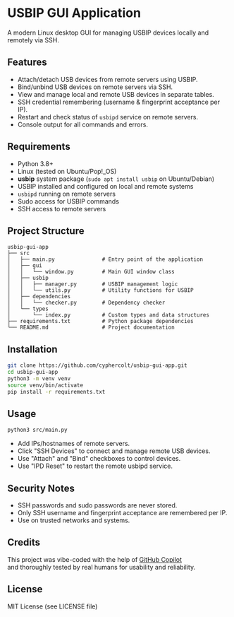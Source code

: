 # USBIP GUI Application

A modern Linux desktop GUI for managing USBIP devices locally and remotely via SSH.

## Features

- Attach/detach USB devices from remote servers using USBIP.
- Bind/unbind USB devices on remote servers via SSH.
- View and manage local and remote USB devices in separate tables.
- SSH credential remembering (username & fingerprint acceptance per IP).
- Restart and check status of `usbipd` service on remote servers.
- Console output for all commands and errors.

## Requirements

- Python 3.8+
- Linux (tested on Ubuntu/Pop!_OS)
- **usbip** system package (`sudo apt install usbip` on Ubuntu/Debian)
- USBIP installed and configured on local and remote systems
- `usbipd` running on remote servers
- Sudo access for USBIP commands
- SSH access to remote servers

## Project Structure

```
usbip-gui-app
├── src
│   ├── main.py               # Entry point of the application
│   ├── gui
│   │   └── window.py         # Main GUI window class
│   ├── usbip
│   │   ├── manager.py        # USBIP management logic
│   │   └── utils.py          # Utility functions for USBIP
│   ├── dependencies
│   │   └── checker.py        # Dependency checker
│   └── types
│       └── index.py          # Custom types and data structures
├── requirements.txt          # Python package dependencies
└── README.md                 # Project documentation
```

## Installation

```sh
git clone https://github.com/cyphercolt/usbip-gui-app.git
cd usbip-gui-app
python3 -m venv venv
source venv/bin/activate
pip install -r requirements.txt
```

## Usage

```sh
python3 src/main.py
```

- Add IPs/hostnames of remote servers.
- Click "SSH Devices" to connect and manage remote USB devices.
- Use "Attach" and "Bind" checkboxes to control devices.
- Use "IPD Reset" to restart the remote usbipd service.

## Security Notes

- SSH passwords and sudo passwords are never stored.
- Only SSH username and fingerprint acceptance are remembered per IP.
- Use on trusted networks and systems.

## Credits

This project was vibe-coded with the help of [GitHub Copilot](https://github.com/features/copilot)  
and thoroughly tested by real humans for usability and reliability.

## License

MIT License (see LICENSE file)